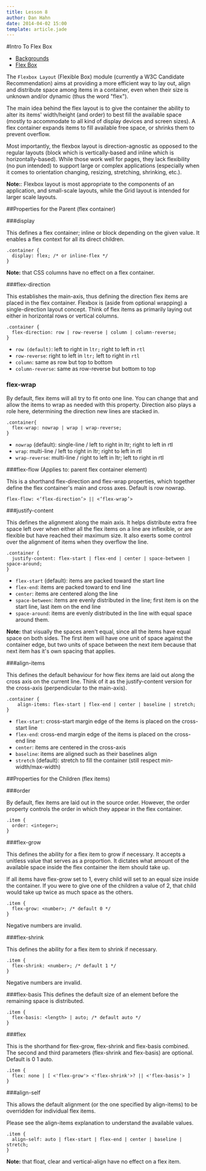 ```yaml
---
title: Lesson 8
author: Dan Hahn
date: 2014-04-02 15:00
template: article.jade
---
```


#Intro To Flex Box

* [Backgrounds]()
* [Flex Box](flex.html)

The `Flexbox Layout` (Flexible Box) module (currently a W3C Candidate Recommendation) aims at providing a more efficient way to lay out, align and distribute space among items in a container, even when their size is unknown and/or dynamic (thus the word "flex").

The main idea behind the flex layout is to give the container the ability to alter its items' width/height (and order) to best fill the available space (mostly to accommodate to all kind of display devices and screen sizes). A flex container expands items to fill available free space, or shrinks them to prevent overflow.

Most importantly, the flexbox layout is direction-agnostic as opposed to the regular layouts (block which is vertically-based and inline which is horizontally-based). While those work well for pages, they lack flexibility (no pun intended) to support large or complex applications (especially when it comes to orientation changing, resizing, stretching, shrinking, etc.).

**Note:**: Flexbox layout is most appropriate to the components of an application, and small-scale layouts, while the Grid layout is intended for larger scale layouts.

##Properties for the Parent (flex container)

###display

This defines a flex container; inline or block depending on the given value. It enables a flex context for all its direct children.

	.container {
	  display: flex; /* or inline-flex */
	}

**Note:** that CSS columns have no effect on a flex container.

###flex-direction

This establishes the main-axis, thus defining the direction flex items are placed in the flex container. Flexbox is (aside from optional wrapping) a single-direction layout concept. Think of flex items as primarily laying out either in horizontal rows or vertical columns.

	.container {
	  flex-direction: row | row-reverse | column | column-reverse;
	}

* `row (default)`: left to right in `ltr;` right to left in `rtl`
* `row-reverse`: right to left in `ltr;` left to right in `rtl`
* `column`: same as row but top to bottom
* `column-reverse`: same as row-reverse but bottom to top

### flex-wrap

By default, flex items will all try to fit onto one line. You can change that and allow the items to wrap as needed with this property. Direction also plays a role here, determining the direction new lines are stacked in.

	.container{
	  flex-wrap: nowrap | wrap | wrap-reverse;
	}

* `nowrap` (default): single-line / left to right in ltr; right to left in rtl
* `wrap`: multi-line / left to right in ltr; right to left in rtl
* `wrap-reverse`: multi-line / right to left in ltr; left to right in rtl

###flex-flow (Applies to: parent flex container element)

This is a shorthand flex-direction and flex-wrap properties, which together define the flex container's main and cross axes. Default is row nowrap.

	flex-flow: <‘flex-direction’> || <‘flex-wrap’>

###justify-content

This defines the alignment along the main axis. It helps distribute extra free space left over when either all the flex items on a line are inflexible, or are flexible but have reached their maximum size. It also exerts some control over the alignment of items when they overflow the line.

	.container {
	  justify-content: flex-start | flex-end | center | space-between | space-around;
	}

* `flex-start` (default): items are packed toward the start line
* `flex-end`: items are packed toward to end line
* `center`: items are centered along the line
* `space-between`: items are evenly distributed in the line; first item is on the start line, last item on the end line
* `space-around`: items are evenly distributed in the line with equal space around them.

**Note:** that visually the spaces aren't equal, since all the items have equal space on both sides. The first item will have one unit of space against the container edge, but two units of space between the next item because that next item has it's own spacing that applies.

###align-items

This defines the default behaviour for how flex items are laid out along the cross axis on the current line. Think of it as the justify-content version for the cross-axis (perpendicular to the main-axis).

	.container {
		align-items: flex-start | flex-end | center | baseline | stretch;
	}

* `flex-start`: cross-start margin edge of the items is placed on the cross-start line
* `flex-end`: cross-end margin edge of the items is placed on the cross-end line
* `center`: items are centered in the cross-axis
* `baseline`: items are aligned such as their baselines align
* `stretch` (default): stretch to fill the container (still respect min-width/max-width)

##Properties for the Children (flex items)

###order

By default, flex items are laid out in the source order. However, the order property controls the order in which they appear in the flex container.

	.item {
	  order: <integer>;
	}

###flex-grow

This defines the ability for a flex item to grow if necessary. It accepts a unitless value that serves as a proportion. It dictates what amount of the available space inside the flex container the item should take up.

If all items have flex-grow set to 1, every child will set to an equal size inside the container. If you were to give one of the children a value of 2, that child would take up twice as much space as the others.

	.item {
	  flex-grow: <number>; /* default 0 */
	}

Negative numbers are invalid.

###flex-shrink

This defines the ability for a flex item to shrink if necessary.

	.item {
	  flex-shrink: <number>; /* default 1 */
	}

Negative numbers are invalid.

###flex-basis
This defines the default size of an element before the remaining space is distributed.

	.item {
	  flex-basis: <length> | auto; /* default auto */
	}

###flex

This is the shorthand for flex-grow, flex-shrink and flex-basis combined. The second and third parameters (flex-shrink and flex-basis) are optional. Default is 0 1 auto.

	.item {
	  flex: none | [ <'flex-grow'> <'flex-shrink'>? || <'flex-basis'> ]
	}

###align-self

This allows the default alignment (or the one specified by align-items) to be overridden for individual flex items.

Please see the align-items explanation to understand the available values.

	.item {
	  align-self: auto | flex-start | flex-end | center | baseline | stretch;
	}

**Note:** that float, clear and vertical-align have no effect on a flex item.
